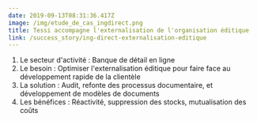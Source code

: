 ```yaml
---
date: 2019-09-13T08:31:36.417Z
image: /img/etude_de_cas_ingdirect.png
title: Tessi accompagne l'externalisation de l'organisation éditique
link: /success_story/ing-direct-externalisation-editique
---
```

1. Le secteur d'activité : Banque de détail en ligne
2. Le besoin : Optimiser l'externalisation éditique pour faire face au développement rapide de la clientèle
3. La solution : Audit, refonte des processus documentaire, et développement de modèles de documents
4. Les bénéfices : Réactivité, suppression des stocks, mutualisation des coûts
